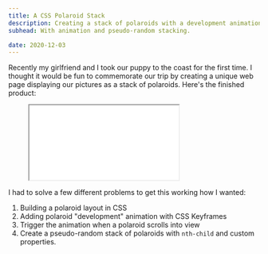```yaml
---
title: A CSS Polaroid Stack
description: Creating a stack of polaroids with a development animation and pseudo-random stacking.
subhead: With animation and pseudo-random stacking.

date: 2020-12-03
---
```


Recently my girlfriend and I took our puppy to the coast for the first time. I thought it would be fun to commemorate our trip by creating a unique web page displaying our pictures as a stack of polaroids. Here's the finished product:

<figure class="figure">
  <iframe src="/experiments/polaroid-stack/" class="figure__content figure__content--iframe" loading="lazy">
  </iframe>
</figure>

I had to solve a few different problems to get this working how I wanted:

1. Building a polaroid layout in CSS
2. Adding polaroid "development" animation with CSS Keyframes
3. Trigger the animation when a polaroid scrolls into view
4. Create a pseudo-random stack of polaroids with `nth-child` and custom properties.
